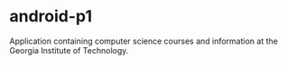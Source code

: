 # android-p1

Application containing computer science courses and information at the Georgia Institute of Technology.
